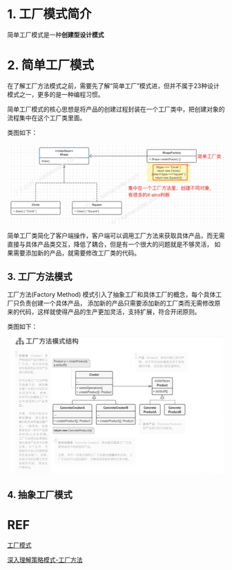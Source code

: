# 1. 工厂模式简介
简单工厂模式是一种**创建型设计模式**

# 2. 简单工厂模式
在了解工厂方法模式之前，需要先了解“简单工厂”模式进，但并不属于23种设计模式之一，更多的是一种编程习惯。

简单工厂模式的核心思想是将产品的创建过程封装在一个工厂类中，把创建对象的流程集中在这个工厂类里面。

类图如下：

<div align="center">
	<img src="https://github.com/oneCoderMan/javastudy/blob/e3f2a65a318cbd6c960713988f8cb70f79256d99/notes/src/main/resources/desiginpattern/pics/simpleFactory.png" alt="Editor" width="500">
</div>

简单工厂类简化了客户端操作，客户端可以调用工厂方法来获取具体产品，而无需直接与具体产品类交互，降低了耦合，但是有一个很大的问题就是不够灵活，
如果需要添加新的产品，就需要修改工厂类的代码。


## 3. 工厂方法模式
工厂方法(Factory Method) 模式引入了抽象工厂和具体工厂的概念，每个具体工厂只负责创建一个具体产品，
添加新的产品只需要添加新的工厂类而无需修改原来的代码，这样就使得产品的生产更加灵活，支持扩展，符合开闭原则。

类图如下：
<div align="center">
	<img src="https://github.com/oneCoderMan/javastudy/blob/7bf457f36db706bbaf143afe227607a0d6e96051/notes/src/main/resources/desiginpattern/pics/factoryMethod.png" alt="Editor" width="500">
</div>

## 4. 抽象工厂模式


# REF
[工厂模式](https://github.com/youngyangyang04/kama-DesignPattern/blob/main/DesignPattern/2-%E5%B7%A5%E5%8E%82%E6%96%B9%E6%B3%95%E6%A8%A1%E5%BC%8F.md)

[深入理解策略模式-工厂方法](https://refactoring.guru/design-patterns/factory-method)
